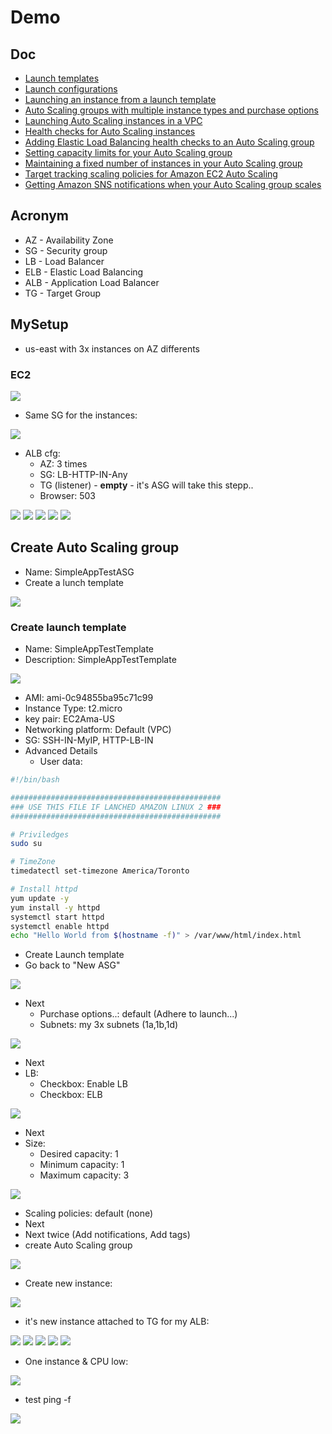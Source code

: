 # Demo

## Doc
* [Launch templates](https://docs.aws.amazon.com/autoscaling/ec2/userguide/LaunchTemplates.html?icmpid=docs_ec2as_help_panel)
* [Launch configurations](https://docs.aws.amazon.com/autoscaling/ec2/userguide/LaunchConfiguration.html?icmpid=docs_ec2as_help_panel)
* [Launching an instance from a launch template](https://docs.aws.amazon.com/AWSEC2/latest/UserGuide/ec2-launch-templates.html?icmpid=docs_ec2_console)
* [Auto Scaling groups with multiple instance types and purchase options](https://docs.aws.amazon.com/autoscaling/ec2/userguide/asg-purchase-options.html?icmpid=docs_ec2as_help_panel)
* [Launching Auto Scaling instances in a VPC](https://docs.aws.amazon.com/autoscaling/ec2/userguide/asg-in-vpc.html?icmpid=docs_ec2as_help_panel)
* [Health checks for Auto Scaling instances](https://docs.aws.amazon.com/autoscaling/ec2/userguide/healthcheck.html?icmpid=docs_ec2as_help_panel)
* [Adding Elastic Load Balancing health checks to an Auto Scaling group](https://docs.aws.amazon.com/autoscaling/ec2/userguide/as-add-elb-healthcheck.html?icmpid=docs_ec2as_help_panel)
* [Setting capacity limits for your Auto Scaling group](https://docs.aws.amazon.com/autoscaling/ec2/userguide/asg-capacity-limits.html?icmpid=docs_ec2as_help_panel)
* [Maintaining a fixed number of instances in your Auto Scaling group](https://docs.aws.amazon.com/autoscaling/ec2/userguide/as-maintain-instance-levels.html?icmpid=docs_ec2as_help_panel)
* [Target tracking scaling policies for Amazon EC2 Auto Scaling](https://docs.aws.amazon.com/autoscaling/ec2/userguide/as-scaling-target-tracking.html?icmpid=docs_ec2as_help_panel)
* [Getting Amazon SNS notifications when your Auto Scaling group scales](https://docs.aws.amazon.com/autoscaling/ec2/userguide/ASGettingNotifications.html?icmpid=docs_ec2as_help_panel)

## Acronym
* AZ - Availability Zone
* SG - Security group
* LB - Load Balancer
* ELB - Elastic Load Balancing
* ALB - Application Load Balancer
* TG - Target Group

## MySetup
* us-east with 3x instances on AZ differents

### EC2
[<img src="https://i.imgur.com/o7nO9wx.png">](https://i.imgur.com/o7nO9wx.png)

* Same SG for the instances:

[<img src="https://i.imgur.com/e5b9LuP.png">](https://i.imgur.com/e5b9LuP.png)

* ALB cfg:
    * AZ: 3 times
    * SG: LB-HTTP-IN-Any
    * TG (listener) - **empty** - it's ASG will take this stepp..
    * Browser: 503
    
[<img src="https://i.imgur.com/hXuDE3m.png">](https://i.imgur.com/hXuDE3m.png)
[<img src="https://i.imgur.com/o86mhZX.png">](https://i.imgur.com/o86mhZX.png)
[<img src="https://i.imgur.com/cHW2X33.png">](https://i.imgur.com/cHW2X33.png)
[<img src="https://i.imgur.com/ADAXEzP.png">](https://i.imgur.com/ADAXEzP.png)
[<img src="https://i.imgur.com/S1toodM.png">](https://i.imgur.com/S1toodM.png)

## Create Auto Scaling group
* Name: SimpleAppTestASG
* Create a lunch template

[<img src="https://i.imgur.com/1bC9Hlq.png">](https://i.imgur.com/1bC9Hlq.png)

### Create launch template
* Name: SimpleAppTestTemplate
* Description: SimpleAppTestTemplate

[<img src="https://i.imgur.com/cxVZqu6.png">](https://i.imgur.com/cxVZqu6.png)

* AMI: ami-0c94855ba95c71c99
* Instance Type: t2.micro
* key pair: EC2Ama-US
* Networking platform: Default (VPC)
* SG: SSH-IN-MyIP, HTTP-LB-IN
* Advanced Details
   * User data:
````bash
#!/bin/bash

###############################################
### USE THIS FILE IF LANCHED AMAZON LINUX 2 ###
###############################################

# Priviledges
sudo su

# TimeZone
timedatectl set-timezone America/Toronto

# Install httpd
yum update -y
yum install -y httpd
systemctl start httpd
systemctl enable httpd
echo "Hello World from $(hostname -f)" > /var/www/html/index.html
````
* Create Launch template
* Go back to "New ASG"

[<img src="https://i.imgur.com/ZSvTp1D.png">](https://i.imgur.com/ZSvTp1D.png)

* Next
   * Purchase options..: default (Adhere to launch...)
   * Subnets: my 3x subnets (1a,1b,1d)
   
[<img src="https://i.imgur.com/IkyelMv.png">](https://i.imgur.com/IkyelMv.png)

* Next
* LB:
   * Checkbox: Enable LB
   * Checkbox: ELB
   
[<img src="https://i.imgur.com/UCNlVO9.png">](https://i.imgur.com/UCNlVO9.png)

* Next
* Size:
   * Desired capacity: 1
   * Minimum capacity: 1
   * Maximum capacity: 3 
   
[<img src="https://i.imgur.com/3MFmX5s.png">](https://i.imgur.com/3MFmX5s.png)

* Scaling policies: default (none)
* Next
* Next twice  (Add notifications, Add tags)
* create Auto Scaling group

[<img src="https://i.imgur.com/sqwUXwE.png">](https://i.imgur.com/sqwUXwE.png)
* Create new instance:

[<img src="https://i.imgur.com/sEH2pAI.png">](https://i.imgur.com/sEH2pAI.png)
* it's new instance attached to TG for my ALB:

[<img src="https://i.imgur.com/JWgdwhK.png">](https://i.imgur.com/JWgdwhK.png)
[<img src="https://i.imgur.com/XZRQEyb.png">](https://i.imgur.com/XZRQEyb.png)
[<img src="https://i.imgur.com/ce0pPI2.png">](https://i.imgur.com/ce0pPI2.png)
[<img src="https://i.imgur.com/YVSbpBa.png">](https://i.imgur.com/YVSbpBa.png0)
[<img src="https://i.imgur.com/cGMbuv1.png">](https://i.imgur.com/cGMbuv1.png)

* One instance & CPU low:

[<img src="https://i.imgur.com/NwlA35L.png">](https://i.imgur.com/NwlA35L.png)

* test ping -f

[<img src="https://i.imgur.com/L30NEmA.png">](https://i.imgur.com/L30NEmA.png)
